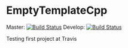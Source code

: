 # EmptyTemplateCpp

Master: [![Build Status](https://travis-ci.org/LeonEzequielD/EmptyTemplateCpp.svg?branch=master)](https://travis-ci.org/LeonEzequielD/EmptyTemplateCpp)
Develop: [![Build Status](https://travis-ci.org/LeonEzequielD/EmptyTemplateCpp.svg?branch=develop)](https://travis-ci.org/LeonEzequielD/EmptyTemplateCpp)

Testing first project at Travis
